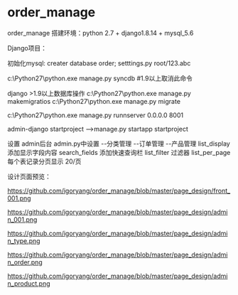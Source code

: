 # order_manage
order_manage
搭建环境：python 2.7 + django1.8.14 + mysql_5.6

Django项目：

初始化mysql:   creater database order;   setttings.py  root/123.abc

c:\Python27\python.exe manage.py syncdb  #1.9以上取消此命令

django >1.9以上数据库操作
c:\Python27\python.exe manage.py makemigratios
c:\Python27\python.exe manage.py migrate

c:\Python27\python.exe manage.py runnserver 0.0.0.0 8001

admin-django startproject    -->manage.py startapp  startproject


设置 admin后台 admin.py中设置
--分类管理
--订单管理
--产品管理
list_display 添加显示字段内容
search_fields 添加快速查询栏
list_filter 过滤器
list_per_page 每个表记录分页显示 20/页





设计页面预览：

https://github.com/igoryang/order_manage/blob/master/page_design/front_001.png

https://github.com/igoryang/order_manage/blob/master/page_design/admin_001.png

https://github.com/igoryang/order_manage/blob/master/page_design/admin_type.png

https://github.com/igoryang/order_manage/blob/master/page_design/admin_order.png

https://github.com/igoryang/order_manage/blob/master/page_design/admin_product.png